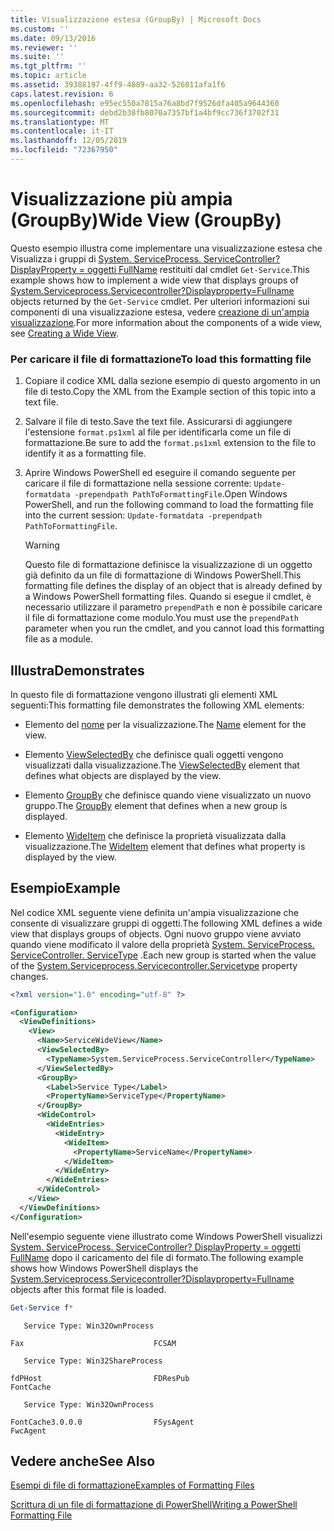 ```yaml
---
title: Visualizzazione estesa (GroupBy) | Microsoft Docs
ms.custom: ''
ms.date: 09/13/2016
ms.reviewer: ''
ms.suite: ''
ms.tgt_pltfrm: ''
ms.topic: article
ms.assetid: 39388197-4ff9-4889-aa32-526011afa1f6
caps.latest.revision: 6
ms.openlocfilehash: e95ec550a7815a76a8bd7f9526dfa405a9644360
ms.sourcegitcommit: debd2b38fb8070a7357bf1a4bf9cc736f3702f31
ms.translationtype: MT
ms.contentlocale: it-IT
ms.lasthandoff: 12/05/2019
ms.locfileid: "72367950"
---
```

# <a name="wide-view-groupby"></a><span data-ttu-id="2f268-102">Visualizzazione più ampia (GroupBy)</span><span class="sxs-lookup"><span data-stu-id="2f268-102">Wide View (GroupBy)</span></span>

<span data-ttu-id="2f268-103">Questo esempio illustra come implementare una visualizzazione estesa che Visualizza i gruppi di [System. ServiceProcess. ServiceController? DisplayProperty = oggetti FullName](/dotnet/api/System.ServiceProcess.ServiceController) restituiti dal cmdlet `Get-Service`.</span><span class="sxs-lookup"><span data-stu-id="2f268-103">This example shows how to implement a wide view that displays groups of [System.Serviceprocess.Servicecontroller?Displayproperty=Fullname](/dotnet/api/System.ServiceProcess.ServiceController) objects returned by the `Get-Service` cmdlet.</span></span> <span data-ttu-id="2f268-104">Per ulteriori informazioni sui componenti di una visualizzazione estesa, vedere [creazione di un'ampia visualizzazione](./creating-a-wide-view.md).</span><span class="sxs-lookup"><span data-stu-id="2f268-104">For more information about the components of a wide view, see [Creating a Wide View](./creating-a-wide-view.md).</span></span>

### <a name="to-load-this-formatting-file"></a><span data-ttu-id="2f268-105">Per caricare il file di formattazione</span><span class="sxs-lookup"><span data-stu-id="2f268-105">To load this formatting file</span></span>

1. <span data-ttu-id="2f268-106">Copiare il codice XML dalla sezione esempio di questo argomento in un file di testo.</span><span class="sxs-lookup"><span data-stu-id="2f268-106">Copy the XML from the Example section of this topic into a text file.</span></span>

2. <span data-ttu-id="2f268-107">Salvare il file di testo.</span><span class="sxs-lookup"><span data-stu-id="2f268-107">Save the text file.</span></span> <span data-ttu-id="2f268-108">Assicurarsi di aggiungere l'estensione `format.ps1xml` al file per identificarla come un file di formattazione.</span><span class="sxs-lookup"><span data-stu-id="2f268-108">Be sure to add the `format.ps1xml` extension to the file to identify it as a formatting file.</span></span>

3. <span data-ttu-id="2f268-109">Aprire Windows PowerShell ed eseguire il comando seguente per caricare il file di formattazione nella sessione corrente: `Update-formatdata -prependpath PathToFormattingFile`.</span><span class="sxs-lookup"><span data-stu-id="2f268-109">Open Windows PowerShell, and run the following command to load the formatting file into the current session: `Update-formatdata -prependpath PathToFormattingFile`.</span></span>

   > [!WARNING]
   > <span data-ttu-id="2f268-110">Questo file di formattazione definisce la visualizzazione di un oggetto già definito da un file di formattazione di Windows PowerShell.</span><span class="sxs-lookup"><span data-stu-id="2f268-110">This formatting file defines the display of an object that is already defined by a Windows PowerShell formatting files.</span></span> <span data-ttu-id="2f268-111">Quando si esegue il cmdlet, è necessario utilizzare il parametro `prependPath` e non è possibile caricare il file di formattazione come modulo.</span><span class="sxs-lookup"><span data-stu-id="2f268-111">You must use the `prependPath` parameter when you run the cmdlet, and you cannot load this formatting file as a module.</span></span>

## <a name="demonstrates"></a><span data-ttu-id="2f268-112">Illustra</span><span class="sxs-lookup"><span data-stu-id="2f268-112">Demonstrates</span></span>

<span data-ttu-id="2f268-113">In questo file di formattazione vengono illustrati gli elementi XML seguenti:</span><span class="sxs-lookup"><span data-stu-id="2f268-113">This formatting file demonstrates the following XML elements:</span></span>

- <span data-ttu-id="2f268-114">Elemento del [nome](./name-element-for-view-format.md) per la visualizzazione.</span><span class="sxs-lookup"><span data-stu-id="2f268-114">The [Name](./name-element-for-view-format.md) element for the view.</span></span>

- <span data-ttu-id="2f268-115">Elemento [ViewSelectedBy](./viewselectedby-element-format.md) che definisce quali oggetti vengono visualizzati dalla visualizzazione.</span><span class="sxs-lookup"><span data-stu-id="2f268-115">The [ViewSelectedBy](./viewselectedby-element-format.md) element that defines what objects are displayed by the view.</span></span>

- <span data-ttu-id="2f268-116">Elemento [GroupBy](./groupby-element-for-view-format.md) che definisce quando viene visualizzato un nuovo gruppo.</span><span class="sxs-lookup"><span data-stu-id="2f268-116">The [GroupBy](./groupby-element-for-view-format.md) element that defines when a new group is displayed.</span></span>

- <span data-ttu-id="2f268-117">Elemento [WideItem](./wideitem-element-for-widecontrol-format.md) che definisce la proprietà visualizzata dalla visualizzazione.</span><span class="sxs-lookup"><span data-stu-id="2f268-117">The [WideItem](./wideitem-element-for-widecontrol-format.md) element that defines what property is displayed by the view.</span></span>

## <a name="example"></a><span data-ttu-id="2f268-118">Esempio</span><span class="sxs-lookup"><span data-stu-id="2f268-118">Example</span></span>

<span data-ttu-id="2f268-119">Nel codice XML seguente viene definita un'ampia visualizzazione che consente di visualizzare gruppi di oggetti.</span><span class="sxs-lookup"><span data-stu-id="2f268-119">The following XML defines a wide view that displays groups of objects.</span></span> <span data-ttu-id="2f268-120">Ogni nuovo gruppo viene avviato quando viene modificato il valore della proprietà [System. ServiceProcess. ServiceController. ServiceType](/dotnet/api/System.ServiceProcess.ServiceController.ServiceType) .</span><span class="sxs-lookup"><span data-stu-id="2f268-120">Each new group is started when the value of the [System.Serviceprocess.Servicecontroller.Servicetype](/dotnet/api/System.ServiceProcess.ServiceController.ServiceType) property changes.</span></span>

```xml
<?xml version="1.0" encoding="utf-8" ?>

<Configuration>
  <ViewDefinitions>
    <View>
      <Name>ServiceWideView</Name>
      <ViewSelectedBy>
        <TypeName>System.ServiceProcess.ServiceController</TypeName>
      </ViewSelectedBy>
      <GroupBy>
        <Label>Service Type</Label>
        <PropertyName>ServiceType</PropertyName>
      </GroupBy>
      <WideControl>
        <WideEntries>
          <WideEntry>
            <WideItem>
              <PropertyName>ServiceName</PropertyName>
            </WideItem>
          </WideEntry>
        </WideEntries>
      </WideControl>
    </View>
  </ViewDefinitions>
</Configuration>
```

<span data-ttu-id="2f268-121">Nell'esempio seguente viene illustrato come Windows PowerShell visualizzi [System. ServiceProcess. ServiceController? DisplayProperty = oggetti FullName](/dotnet/api/System.ServiceProcess.ServiceController) dopo il caricamento del file di formato.</span><span class="sxs-lookup"><span data-stu-id="2f268-121">The following example shows how Windows PowerShell displays the [System.Serviceprocess.Servicecontroller?Displayproperty=Fullname](/dotnet/api/System.ServiceProcess.ServiceController) objects after this format file is loaded.</span></span>

```powershell
Get-Service f*
```

```output
   Service Type: Win32OwnProcess

Fax                             FCSAM

   Service Type: Win32ShareProcess

fdPHost                         FDResPub
FontCache

   Service Type: Win32OwnProcess

FontCache3.0.0.0                FSysAgent
FwcAgent
```

## <a name="see-also"></a><span data-ttu-id="2f268-122">Vedere anche</span><span class="sxs-lookup"><span data-stu-id="2f268-122">See Also</span></span>

[<span data-ttu-id="2f268-123">Esempi di file di formattazione</span><span class="sxs-lookup"><span data-stu-id="2f268-123">Examples of Formatting Files</span></span>](./examples-of-formatting-files.md)

[<span data-ttu-id="2f268-124">Scrittura di un file di formattazione di PowerShell</span><span class="sxs-lookup"><span data-stu-id="2f268-124">Writing a PowerShell Formatting File</span></span>](./writing-a-powershell-formatting-file.md)
